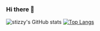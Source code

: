 ### Hi there 👋

![stizzy's GitHub stats](https://github-readme-stats.vercel.app/api?username=stizzy101&show_icons=true&theme=transparent)
[![Top Langs](https://github-readme-stats.vercel.app/api/top-langs/?username=stizzy101&layout=donut)](https://github.com/anuraghazra/github-readme-stats)
